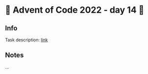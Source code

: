 # 🎄 Advent of Code 2022 - day 14 🎄

## Info

Task description: [link](https://adventofcode.com/2022/day/14)

## Notes

...
